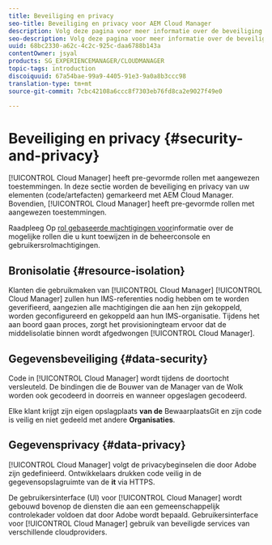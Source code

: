 ```yaml
---
title: Beveiliging en privacy
seo-title: Beveiliging en privacy voor AEM Cloud Manager
description: Volg deze pagina voor meer informatie over de beveiliging en privacy van uw elementen (code/artefacten).
seo-description: Volg deze pagina voor meer informatie over de beveiliging en privacy van uw elementen (code/artefacten) met AEM Cloud Manager.
uuid: 68bc2330-a62c-4c2c-925c-daa6788b143a
contentOwner: jsyal
products: SG_EXPERIENCEMANAGER/CLOUDMANAGER
topic-tags: introduction
discoiquuid: 67a54bae-99a9-4405-91e3-9a0a8b3ccc98
translation-type: tm+mt
source-git-commit: 7cbc42108a6ccc8f7303eb76fd8ca2e9027f49e0

---
```



# Beveiliging en privacy {#security-and-privacy}

[!UICONTROL Cloud Manager] heeft pre-gevormde rollen met aangewezen toestemmingen. In deze sectie worden de beveiliging en privacy van uw elementen (code/artefacten) gemarkeerd met AEM Cloud Manager. Bovendien, [!UICONTROL Cloud Manager] heeft pre-gevormde rollen met aangewezen toestemmingen.

Raadpleeg Op [rol gebaseerde machtigingen voor](/help/using/role-based-permissions.md)informatie over de mogelijke rollen die u kunt toewijzen in de beheerconsole en gebruikersrolmachtigingen.


## Bronisolatie {#resource-isolation}

Klanten die gebruikmaken van [!UICONTROL Cloud Manager] [!UICONTROL Cloud Manager] zullen hun IMS-referenties nodig hebben om te worden geverifieerd, aangezien alle machtigingen die aan hen zijn gekoppeld, worden geconfigureerd en gekoppeld aan hun IMS-organisatie. Tijdens het aan boord gaan proces, zorgt het provisioningteam ervoor dat de middelisolatie binnen wordt afgedwongen [!UICONTROL Cloud Manager].

## Gegevensbeveiliging {#data-security}

Code in [!UICONTROL Cloud Manager] wordt tijdens de doortocht versleuteld. De bindingen die de Bouwer van de Manager van de Wolk worden ook gecodeerd in doorreis en wanneer opgeslagen gecodeerd.

Elke klant krijgt zijn eigen opslagplaats **van de** BewaarplaatsGit en zijn code is veilig en niet gedeeld met andere **Organisaties**.

## Gegevensprivacy {#data-privacy}

[!UICONTROL Cloud Manager] volgt de privacybeginselen die door Adobe zijn gedefinieerd. Ontwikkelaars drukken code veilig in de gegevensopslagruimte van de **it** via HTTPS.

De gebruikersinterface (UI) voor [!UICONTROL Cloud Manager] wordt gebouwd bovenop de diensten die aan een gemeenschappelijk controlekader voldoen dat door Adobe wordt bepaald. Gebruikersinterface voor [!UICONTROL Cloud Manager] gebruik van beveiligde services van verschillende cloudproviders.
